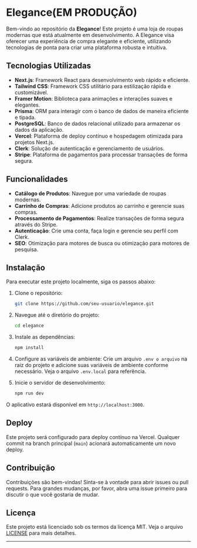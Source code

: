 
# Elegance(EM PRODUÇÃO)

Bem-vindo ao repositório da **Elegance**! Este projeto é uma loja de roupas modernas que está atualmente em desenvolvimento. A Elegance visa oferecer uma experiência de compra elegante e eficiente, utilizando tecnologias de ponta para criar uma plataforma robusta e intuitiva.

## Tecnologias Utilizadas

- **Next.js**: Framework React para desenvolvimento web rápido e eficiente.
- **Tailwind CSS**: Framework CSS utilitário para estilização rápida e customizável.
- **Framer Motion**: Biblioteca para animações e interações suaves e elegantes.
- **Prisma**: ORM para interagir com o banco de dados de maneira eficiente e tipada.
- **PostgreSQL**: Banco de dados relacional utilizado para armazenar os dados da aplicação.
- **Vercel**: Plataforma de deploy contínuo e hospedagem otimizada para projetos Next.js.
- **Clerk**: Solução de autenticação e gerenciamento de usuários.
- **Stripe**: Plataforma de pagamentos para processar transações de forma segura.

## Funcionalidades

- **Catálogo de Produtos**: Navegue por uma variedade de roupas modernas.
- **Carrinho de Compras**: Adicione produtos ao carrinho e gerencie suas compras.
- **Processamento de Pagamentos**: Realize transações de forma segura através do Stripe.
- **Autenticação**: Crie uma conta, faça login e gerencie seu perfil com Clerk.
- **SEO**: Otimização para motores de busca ou otimização para motores de pesquisa.
## Instalação

Para executar este projeto localmente, siga os passos abaixo:

1. Clone o repositório:
   ```bash
   git clone https://github.com/seu-usuario/elegance.git
   ```

2. Navegue até o diretório do projeto:
   ```bash
   cd elegance
   ```

3. Instale as dependências:
   ```bash
   npm install
   ```

4. Configure as variáveis de ambiente:
   Crie um arquivo `.env o arquivo` na raiz do projeto e adicione suas variáveis de ambiente conforme necessário. Veja o arquivo `.env.local` para referência.


6. Inicie o servidor de desenvolvimento:
   ```bash
   npm run dev
   ```

O aplicativo estará disponível em `http://localhost:3000`.

## Deploy

Este projeto será configurado para deploy contínuo na Vercel. Qualquer commit na branch principal (`main`) acionará automaticamente um novo deploy.

## Contribuição

Contribuições são bem-vindas! Sinta-se à vontade para abrir issues ou pull requests. Para grandes mudanças, por favor, abra uma issue primeiro para discutir o que você gostaria de mudar.

## Licença

Este projeto está licenciado sob os termos da licença MIT. Veja o arquivo [LICENSE](LICENSE) para mais detalhes.

---
